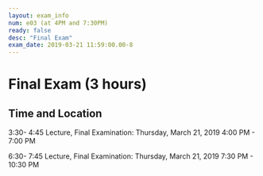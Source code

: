 ```yaml
---
layout: exam_info
num: e03 (at 4PM and 7:30PM)
ready: false
desc: "Final Exam"
exam_date: 2019-03-21 11:59:00.00-8
---
```



# Final Exam (3 hours)

## Time and Location

 3:30- 4:45 Lecture, Final Examination: Thursday, March 21, 2019 4:00 PM - 7:00 PM

 6:30- 7:45 Lecture, Final Examination: Thursday, March 21, 2019 7:30 PM - 10:30 PM
